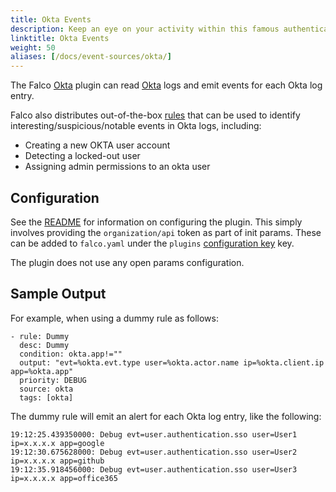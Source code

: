 ```yaml
---
title: Okta Events
description: Keep an eye on your activity within this famous authentication service
linktitle: Okta Events
weight: 50
aliases: [/docs/event-sources/okta/]
---
```


The Falco [Okta](https://github.com/falcosecurity/plugins/blob/master/plugins/okta/README.md) plugin can read [Okta](https://www.okta.com/) logs and emit events for each Okta log entry.

Falco also distributes out-of-the-box [rules](https://github.com/falcosecurity/falco/blob/master/rules/okta_rules.yaml) that can be used to identify interesting/suspicious/notable events in Okta logs, including:

* Creating a new OKTA user account
* Detecting a locked-out user
* Assigning admin permissions to an okta user

## Configuration

See the [README](https://github.com/falcosecurity/plugins/blob/master/plugins/okta/README.md#settings) for information on configuring the plugin. This simply involves providing the `organization/api` token as part of init params. These can be added to `falco.yaml` under the `plugins` [configuration key](https://falco.org/docs/reference/daemon/config-options/) key.

The plugin does not use any open params configuration.

## Sample Output

For example, when using a dummy rule as follows:

```
- rule: Dummy
  desc: Dummy
  condition: okta.app!=""
  output: "evt=%okta.evt.type user=%okta.actor.name ip=%okta.client.ip app=%okta.app"
  priority: DEBUG
  source: okta
  tags: [okta]
```

The dummy rule will emit an alert for each Okta log entry, like the following:

```
19:12:25.439350000: Debug evt=user.authentication.sso user=User1 ip=x.x.x.x app=google
19:12:30.675628000: Debug evt=user.authentication.sso user=User2 ip=x.x.x.x app=github
19:12:35.918456000: Debug evt=user.authentication.sso user=User3 ip=x.x.x.x app=office365
```

